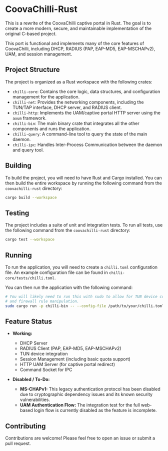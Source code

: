 # CoovaChilli-Rust

This is a rewrite of the CoovaChilli captive portal in Rust. The goal is to create a more modern, secure, and maintainable implementation of the original C-based project.

This port is functional and implements many of the core features of CoovaChilli, including DHCP, RADIUS (PAP, EAP-MD5, EAP-MSCHAPv2), UAM, and session management.

## Project Structure

The project is organized as a Rust workspace with the following crates:

- `chilli-core`: Contains the core logic, data structures, and configuration management for the application.
- `chilli-net`: Provides the networking components, including the TUN/TAP interface, DHCP server, and RADIUS client.
- `chilli-http`: Implements the UAM/captive portal HTTP server using the `axum` framework.
- `chilli-bin`: The main binary crate that integrates all the other components and runs the application.
- `chilli-query`: A command-line tool to query the state of the main daemon.
- `chilli-ipc`: Handles Inter-Process Communication between the daemon and query tool.

## Building

To build the project, you will need to have Rust and Cargo installed. You can then build the entire workspace by running the following command from the `coovachilli-rust` directory:

```bash
cargo build --workspace
```

## Testing

The project includes a suite of unit and integration tests. To run all tests, use the following command from the `coovachilli-rust` directory:

```bash
cargo test --workspace
```

## Running

To run the application, you will need to create a `chilli.toml` configuration file. An example configuration file can be found in `chilli-core/tests/chilli.toml`.

You can then run the application with the following command:

```bash
# You will likely need to run this with sudo to allow for TUN device creation
# and firewall rule manipulation.
sudo cargo run -p chilli-bin -- --config-file /path/to/your/chilli.toml
```

## Feature Status

- **Working:**
  - DHCP Server
  - RADIUS Client (PAP, EAP-MD5, EAP-MSCHAPv2)
  - TUN device integration
  - Session Management (including basic quota support)
  - HTTP UAM Server (for captive portal redirect)
  - Command Socket for IPC

- **Disabled / To-Do:**
  - **MS-CHAPv1:** This legacy authentication protocol has been disabled due to cryptographic dependency issues and its known security vulnerabilities.
  - **UAM Authentication Flow:** The integration test for the full web-based login flow is currently disabled as the feature is incomplete.

## Contributing

Contributions are welcome! Please feel free to open an issue or submit a pull request.
